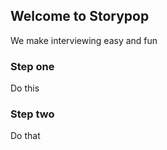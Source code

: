 ## Welcome to Storypop

We make interviewing easy and fun 

### Step one

Do this

### Step two

Do that
